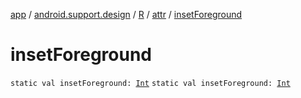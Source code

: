 [app](../../../index.md) / [android.support.design](../../index.md) / [R](../index.md) / [attr](index.md) / [insetForeground](.)

# insetForeground

`static val insetForeground: `[`Int`](https://kotlinlang.org/api/latest/jvm/stdlib/kotlin/-int/index.html)
`static val insetForeground: `[`Int`](https://kotlinlang.org/api/latest/jvm/stdlib/kotlin/-int/index.html)